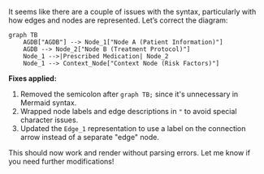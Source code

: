 It seems like there are a couple of issues with the syntax, particularly with how edges and nodes are represented. Let’s correct the diagram:

```mermaid
graph TB
    AGDB["AGDB"] --> Node_1["Node A (Patient Information)"]
    AGDB --> Node_2["Node B (Treatment Protocol)"]
    Node_1 -->|Prescribed Medication| Node_2
    Node_1 --> Context_Node["Context Node (Risk Factors)"]
```

**Fixes applied:**
1. Removed the semicolon after `graph TB;` since it's unnecessary in Mermaid syntax.
2. Wrapped node labels and edge descriptions in `"` to avoid special character issues.
3. Updated the `Edge_1` representation to use a label on the connection arrow instead of a separate "edge" node.

This should now work and render without parsing errors. Let me know if you need further modifications!

